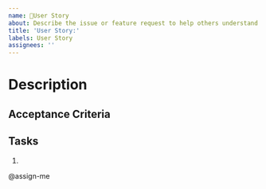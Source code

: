 ```yaml
---
name: 👤User Story
about: Describe the issue or feature request to help others understand what this issue is about and why it's important.
title: 'User Story:'
labels: User Story
assignees: ''
---
```


# Description

## <!-- Describe the user story in a clear and concise manner. -->

## Acceptance Criteria

## <!-- Define the criteria that must be met for the user story to be considered complete. -->

## Tasks

<!-- List specific tasks or sub-tasks related to implementing this user story. -->
1. 

@assign-me
